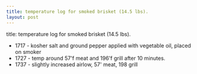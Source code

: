 ```yaml
---
title: temperature log for smoked brisket (14.5 lbs).
layout: post
---
```


title: temperature log for smoked brisket (14.5 lbs).

* 1717 - kosher salt and ground pepper applied with vegetable oil, placed on smoker
* 1727 - temp around 57'f meat and 196'f grill after 10 minutes.
* 1737 - slightly increased airlow, 57' meat, 198 grill


